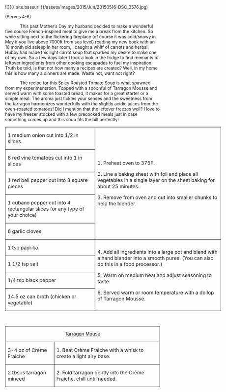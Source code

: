 ![]({{ site.baseurl }}/assets/images/2015/Jun/20150516-DSC_3576.jpg)

(Serves 4-6)

<p style='text-indent:.5in'>This
past Mother’s Day my husband decided to make a wonderful five course
French-inspired meal to give me a break from the kitchen. So while sitting next
to the flickering fireplace (of course it was cold/snowy in May if you live
above 7000ft from sea level) reading my new book with an 18 month old asleep in
her room, I caught a whiff of carrots and herbs! Hubby had made this light
carrot soup that sparked my desire to make one of my own. So a few days later I
took a look in the fridge to find remnants of leftover ingredients from other cooking
escapades to fuel my inspiration. Truth be told, is that not how many a recipes
are created? Well, in my home this is how many a dinners are made. Waste not,
want not right?</p>

<p style='text-indent:.5in'>The
recipe for this Spicy Roasted Tomato Soup is what spawned from my
experimentation. Topped with a spoonful of Tarragon Mousse and served warm with
some toasted bread, it makes for a great starter or a simple meal. The aroma
just tickles your senses and the sweetness from the tarragon harmonizes
wonderfully with the slightly acidic juices from the oven-roasted tomatoes! Did
I mention that the leftover freezes well? I love to have my freezer stocked
with a few precooked meals just in case something comes up and this soup fits
the bill perfectly!</p>



<table border=1 cellspacing=0 cellpadding=0 width=528
 style='width:527.5pt;border-collapse:collapse;border:none'>
 <tr style='height:27.9pt'>
  <td width=217 style='width:216.9pt;border:solid windowtext 1.0pt;padding:
  0in 5.4pt 0in 5.4pt;height:27.9pt'>
  <p>1 medium onion cut into 1/2
  in slices</p>
  </td>
  <td width=311 rowspan=5 style='width:310.6pt;border:solid windowtext 1.0pt;
  border-left:none;padding:0in 5.4pt 0in 5.4pt;height:27.9pt'>
  <p>1. Preheat oven to 375F.</p>
  <p>2. Line a baking sheet
  with foil and place all vegetables in a single layer on the sheet baking for
  about 25 minutes.</p>
  <p>3. Remove from oven and
  cut into smaller chunks to help the blender.</p>
  </td>
 </tr>
 <tr style='height:27.05pt'>
  <td width=217 style='width:216.9pt;border:solid windowtext 1.0pt;border-top:
  none;padding:0in 5.4pt 0in 5.4pt;height:27.05pt'>
  <p>8 red vine tomatoes cut
  into 1 in slices</p>
  </td>
 </tr>
 <tr style='height:27.05pt'>
  <td width=217 style='width:216.9pt;border:solid windowtext 1.0pt;border-top:
  none;padding:0in 5.4pt 0in 5.4pt;height:27.05pt'>
  <p>1 red bell pepper cut into
  8 square pieces</p>
  </td>
 </tr>
 <tr style='height:27.05pt'>
  <td width=217 style='width:216.9pt;border:solid windowtext 1.0pt;border-top:
  none;padding:0in 5.4pt 0in 5.4pt;height:27.05pt'>
  <p>1 cubano pepper cut into 4
  rectangular slices (or any type of your choice)</p>
  </td>
 </tr>
 <tr style='height:27.05pt'>
  <td width=217 style='width:216.9pt;border:solid windowtext 1.0pt;border-top:
  none;padding:0in 5.4pt 0in 5.4pt;height:27.05pt'>
  <p>6 garlic cloves</p>
  </td>
 </tr>
 <tr style='height:27.05pt'>
  <td width=217 style='width:216.9pt;border:solid windowtext 1.0pt;border-top:
  none;padding:0in 5.4pt 0in 5.4pt;height:27.05pt'>
  <p>1 tsp paprika</p>
  </td>
  <td width=311 rowspan=4 style='width:310.6pt;border-top:none;border-left:
  none;border-bottom:solid windowtext 1.0pt;border-right:solid windowtext 1.0pt;
  padding:0in 5.4pt 0in 5.4pt;height:27.05pt'>
  <p>4. Add all ingredients
  into a large pot and blend with a hand blender into a smooth puree. (You can
  also do this in a food processor.)</p>
  <p>5. Warm on medium heat and
  adjust seasoning to taste.</p>
  <p>6. Served warm or room
  temperature with a dollop of Tarragon Mousse.</p>
  </td>
 </tr>
 <tr style='height:27.05pt'>
  <td width=217 style='width:216.9pt;border:solid windowtext 1.0pt;border-top:
  none;padding:0in 5.4pt 0in 5.4pt;height:27.05pt'>
  <p>1 1/2 tsp salt</p>
  </td>
 </tr>
 <tr style='height:27.05pt'>
  <td width=217 style='width:216.9pt;border:solid windowtext 1.0pt;border-top:
  none;padding:0in 5.4pt 0in 5.4pt;height:27.05pt'>
  <p>1/4 tsp black pepper</p>
  </td>
 </tr>
 <tr style='height:27.05pt'>
  <td width=217 style='width:216.9pt;border:solid windowtext 1.0pt;border-top:
  none;padding:0in 5.4pt 0in 5.4pt;height:27.05pt'>
  <p>14.5 oz can broth (chicken
  or vegetable)</p>
  </td>
 </tr>
</table>

<p>&nbsp;</p>

<table border=1 cellspacing=0 cellpadding=0
 style='border-collapse:collapse;border:none'>
 <tr style='height:22.85pt'>
  <td width=528 colspan=2 style='width:527.75pt;border:solid windowtext 1.0pt;
  padding:0in 5.4pt 0in 5.4pt;height:22.85pt'>
  <p align=center style='text-align:center'><u><span
  style='font-family:Arial'>Tarragon Mouse</u></p>
  </td>
 </tr>
 <tr style='height:22.85pt'>
  <td width=148 style='width:147.5pt;border:solid windowtext 1.0pt;border-top:
  none;padding:0in 5.4pt 0in 5.4pt;height:22.85pt'>
  <p>3-4 oz of Crème Fraîche</p>
  </td>
  <td width=380 style='width:380.25pt;border-top:none;border-left:none;
  border-bottom:solid windowtext 1.0pt;border-right:solid windowtext 1.0pt;
  padding:0in 5.4pt 0in 5.4pt;height:22.85pt'>
  <p>1. Beat Crème Fraîche with
  a whisk to create a light airy base.</p>
  </td>
 </tr>
 <tr style='height:23.7pt'>
  <td width=148 style='width:147.5pt;border:solid windowtext 1.0pt;border-top:
  none;padding:0in 5.4pt 0in 5.4pt;height:23.7pt'>
  <p>2 tbsps tarragon minced</p>
  </td>
  <td width=380 style='width:380.25pt;border-top:none;border-left:none;
  border-bottom:solid windowtext 1.0pt;border-right:solid windowtext 1.0pt;
  padding:0in 5.4pt 0in 5.4pt;height:23.7pt'>
  <p>2. Fold tarragon gently
  into the Crème Fraîche, chill until needed.</p>
  </td>
 </tr>
</table>
